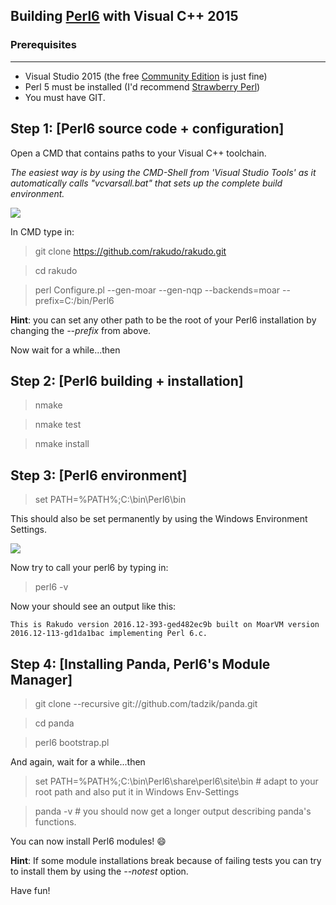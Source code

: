 ## Building [Perl6](https://perl6.org/) with Visual C++ 2015

### Prerequisites
---------------
* Visual Studio 2015 (the free [Community Edition](https://go.microsoft.com/fwlink/?LinkId=691978&clcid=0x409) is just fine)
* Perl 5 must be installed (I'd recommend [Strawberry Perl](http://strawberryperl.com/))
* You must have GIT.

Step 1: [Perl6 source code + configuration]
----------------------------------------------

Open a CMD that contains paths to your Visual C++ toolchain. 

*The easiest way is by using the CMD-Shell from 'Visual Studio Tools' as it automatically calls "vcvarsall.bat" that sets up the complete build environment.*

<img src="https://i.imgsafe.org/10d93ac241.png">

In CMD type in:

> git clone https://github.com/rakudo/rakudo.git

> cd rakudo

> perl Configure.pl --gen-moar --gen-nqp --backends=moar --prefix=C:/bin/Perl6

**Hint**: you can set any other path to be the root of your Perl6 installation by changing the *--prefix* from above.

Now wait for a while...then

Step 2: [Perl6 building + installation]
----------------------------------------

> nmake

> nmake test

> nmake install

Step 3: [Perl6 environment]
----------------------------

> set PATH=%PATH%;C:\bin\Perl6\bin    

This should also be set permanently by using the Windows Environment Settings.

<img src="https://i.imgsafe.org/10c51946a8.png">

Now try to call your perl6 by typing in:

> perl6 -v   

Now your should see an output like this:

`This is Rakudo version 2016.12-393-ged482ec9b built on MoarVM version 2016.12-113-gd1da1bac
implementing Perl 6.c.`

Step 4: [Installing Panda, Perl6's Module Manager]
---------------------------------------------------

> git clone --recursive git://github.com/tadzik/panda.git

> cd panda

> perl6 bootstrap.pl 

And again, wait for a while...then

> set PATH=%PATH%;C:\bin\Perl6\share\perl6\site\bin   # adapt to your root path and also put it in Windows Env-Settings

> panda -v  # you should now get a longer output describing panda's functions.

You can now install Perl6 modules! :smile:

**Hint**: If some module installations break because of failing tests you can try to install them by using the *--notest* option.

Have fun!
